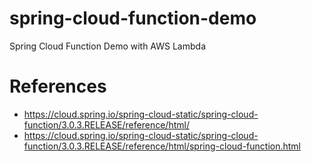 # spring-cloud-function-demo

Spring Cloud Function Demo with AWS Lambda

# References

- https://cloud.spring.io/spring-cloud-static/spring-cloud-function/3.0.3.RELEASE/reference/html/
- https://cloud.spring.io/spring-cloud-static/spring-cloud-function/3.0.3.RELEASE/reference/html/spring-cloud-function.html